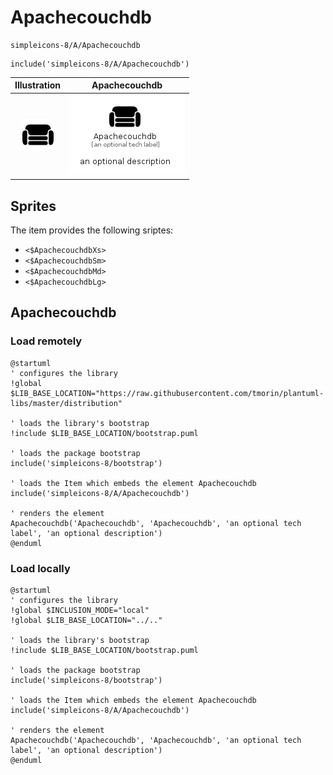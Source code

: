 # Apachecouchdb


```text
simpleicons-8/A/Apachecouchdb
```

```text
include('simpleicons-8/A/Apachecouchdb')
```



| Illustration | Apachecouchdb |
| :---: | :---: |
| ![illustration for Illustration](../../simpleicons-8/A/Apachecouchdb.png) | ![illustration for Apachecouchdb](../../simpleicons-8/A/Apachecouchdb.Local.png) |



## Sprites
The item provides the following sriptes:

- `<$ApachecouchdbXs>`
- `<$ApachecouchdbSm>`
- `<$ApachecouchdbMd>`
- `<$ApachecouchdbLg>`





## Apachecouchdb

### Load remotely
```plantuml
@startuml
' configures the library
!global $LIB_BASE_LOCATION="https://raw.githubusercontent.com/tmorin/plantuml-libs/master/distribution"

' loads the library's bootstrap
!include $LIB_BASE_LOCATION/bootstrap.puml

' loads the package bootstrap
include('simpleicons-8/bootstrap')

' loads the Item which embeds the element Apachecouchdb
include('simpleicons-8/A/Apachecouchdb')

' renders the element
Apachecouchdb('Apachecouchdb', 'Apachecouchdb', 'an optional tech label', 'an optional description')
@enduml
```

### Load locally
```plantuml
@startuml
' configures the library
!global $INCLUSION_MODE="local"
!global $LIB_BASE_LOCATION="../.."

' loads the library's bootstrap
!include $LIB_BASE_LOCATION/bootstrap.puml

' loads the package bootstrap
include('simpleicons-8/bootstrap')

' loads the Item which embeds the element Apachecouchdb
include('simpleicons-8/A/Apachecouchdb')

' renders the element
Apachecouchdb('Apachecouchdb', 'Apachecouchdb', 'an optional tech label', 'an optional description')
@enduml
```

